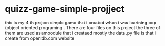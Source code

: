# quizz-game-simple-projject
this is my 4 th project simple game that i created when i was learining oop (object oriented programing 
. There are four files on this project the three of them are used as amoodule that i creataed
mostly the data .py file is that i create from opentdb.com website
